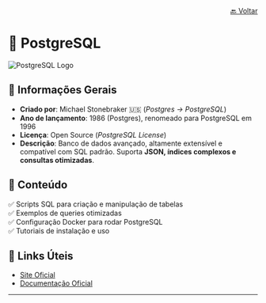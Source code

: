<div align="right">
  <a href="../../README.md">🔙 Voltar</a></h1> 
</div>

# 🐘 PostgreSQL

![PostgreSQL Logo](https://upload.wikimedia.org/wikipedia/commons/thumb/2/29/Postgresql_elephant.svg/120px-Postgresql_elephant.svg.png)

## 📌 Informações Gerais
- **Criado por**: Michael Stonebraker 🇺🇸 (*Postgres → PostgreSQL*)
- **Ano de lançamento**: 1986 (Postgres), renomeado para PostgreSQL em 1996
- **Licença**: Open Source (*PostgreSQL License*)
- **Descrição**: Banco de dados avançado, altamente extensível e compatível com SQL padrão. Suporta **JSON, índices complexos e consultas otimizadas**.

## 📂 Conteúdo
✅ Scripts SQL para criação e manipulação de tabelas  
✅ Exemplos de queries otimizadas  
✅ Configuração Docker para rodar PostgreSQL  
✅ Tutoriais de instalação e uso  

## 🔗 Links Úteis
- [Site Oficial](https://www.postgresql.org)
- [Documentação Oficial](https://www.postgresql.org/docs/)

---
